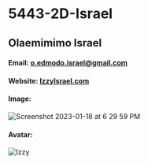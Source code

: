 # 5443-2D-Israel
## Olaemimimo Israel
#### Email: o.edmodo.israel@gmail.com
#### Website: [IzzyIsrael.com](https://izzyisrael.com/)
#### Image:
![Screenshot 2023-01-18 at 6 29 59 PM](https://user-images.githubusercontent.com/64298408/213327587-1c0d6924-7cc4-410e-91e5-32657556b9f1.png)
#### Avatar:
![Izzy](https://user-images.githubusercontent.com/64298408/213327843-4de5e94b-02d4-484c-a8ff-c63be91b5927.png)
